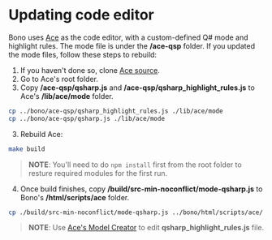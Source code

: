 # Updating code editor

Bono uses [Ace](https://ace.c9.io/) as the code editor, with a custom-defined Q# mode and highlight rules. The mode file is under the **/ace-qsp** folder. If you updated the mode files, follow these steps to rebuild:

1. If you haven't done so, clone [Ace source](https://github.com/ajaxorg/ace).
2. Go to Ace's root folder.
2. Copy **/ace-qsp/qsharp.js** and **/ace-qsp/qsharp_highlight_rules.js** to Ace's **/lib/ace/mode** folder.
```bash
cp ../bono/ace-qsp/qsharp_highlight_rules.js ./lib/ace/mode
cp ../bono/ace-qsp/qsharp.js ./lib/ace/mode
```
3. Rebuild Ace:
```bash
make build
```
>**NOTE**: You'll need to do ```npm install``` first from the root folder to resture required modules for the first run.
4. Once build finishes, copy **/build/src-min-noconflict/mode-qsharp.js** to Bono's **/html/scripts/ace** folder.
```bash
cp ./build/src-min-noconflict/mode-qsharp.js ../bono/html/scripts/ace/
```
>**NOTE**: Use [Ace's Model Creator](https://ace.c9.io/tool/mode_creator.html) to edit **qsharp_highlight_rules.js** file.